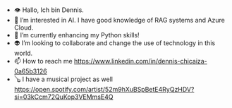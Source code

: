 - 👁 Hallo, Ich bin Dennis.
- 👀 I’m interested in AI. I have good knowledge of RAG systems and Azure Cloud.
- 🌱 I’m currently enhancing my Python skills!
- 👽 I’m looking to collaborate and change the use of technology in this world.
- 📫 How to reach me https://www.linkedin.com/in/dennis-chicaiza-0a65b3126
- 🪕 I have a musical project as well https://open.spotify.com/artist/52m9hXuBSpBetE4RyQzHDV?si=03kCcm72QuKop3VEMmsE4Q

<!---
Dennis19075/Dennis19075 is a ✨ special ✨ repository because its `README.md` (this file) appears on your GitHub profile.
You can click the Preview link to take a look at your changes.
--->
